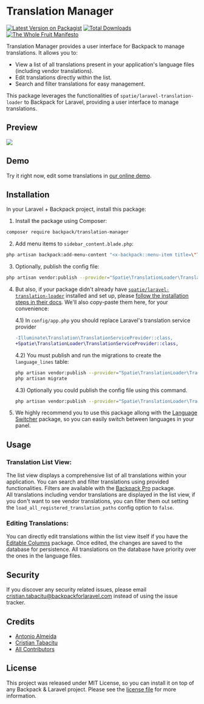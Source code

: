 # Translation Manager

[![Latest Version on Packagist][ico-version]][link-packagist]
[![Total Downloads][ico-downloads]][link-downloads]
[![The Whole Fruit Manifesto](https://img.shields.io/badge/writing%20standard-the%20whole%20fruit-brightgreen)](https://github.com/the-whole-fruit/manifesto)

Translation Manager provides a user interface for Backpack to manage translations. It allows you to:

- View a list of all translations present in your application's language files (including vendor translations).
- Edit translations directly within the list.
- Search and filter translations for easy management.

This package leverages the functionalities of `spatie/laravel-translation-loader` to Backpack for Laravel, providing a user interface to manage translations.

## Preview

![](https://user-images.githubusercontent.com/1032474/205863022-827f3248-a9f3-4d05-896f-5fa7a40227be.gif)


## Demo

Try it right now, edit some translations in [our online demo](https://demo.backpackforlaravel.com/admin/translation-manager).  

## Installation

In your Laravel + Backpack project, install this package:

1) Install the package using Composer:

```bash
composer require backpack/translation-manager
```

2) Add menu items to `sidebar_content.blade.php`:

```bash
php artisan backpack:add-menu-content "<x-backpack::menu-item title=\"Translation Managers\" icon=\"la la-stream\" :link=\"backpack_url('translation-manager')\" />"
```

3) Optionally, publish the config file:

```bash
php artisan vendor:publish --provider="Spatie\TranslationLoader\TranslationServiceProvider" --tag="config"
```

4) But also, if your package didn't already have [`spatie/laravel-translation-loader`](https://github.com/spatie/laravel-translation-loader) installed and set up, please [follow the installation steps in their docs](https://github.com/spatie/laravel-translation-loader#installation). We'll also copy-paste them here, for your convenience:


    4.1) In `config/app.php` you should replace Laravel's translation service provider

    ```diff
    -Illuminate\Translation\TranslationServiceProvider::class,
    +Spatie\TranslationLoader\TranslationServiceProvider::class,
    ```

    4.2) You must publish and run the migrations to create the `language_lines` table:

    ```bash
    php artisan vendor:publish --provider="Spatie\TranslationLoader\TranslationServiceProvider" --tag="migrations"
    php artisan migrate
    ```

    4.3) Optionally you could publish the config file using this command.

    ```bash
    php artisan vendor:publish --provider="Spatie\TranslationLoader\TranslationServiceProvider" --tag="config"
    ```

5) We highly recommend you to use this package allong with the [Language Switcher](https://github.com/Laravel-Backpack/language-switcher) package, so you can easily switch between languages in your panel.


## Usage

### Translation List View:

The list view displays a comprehensive list of all translations within your application.
You can search and filter translations using provided functionalities. Filters are available with the [Backpack Pro](https://backpackforlaravel.com/products/pro-for-unlimited-projects) package.  
All translations including vendor translations are displayed in the list view, if you don't want to see vendor translations, you can filter them out setting the `load_all_registered_translation_paths` config option to `false`.

### Editing Translations:

You can directly edit translations within the list view itself if you have the [Editable Columns](https://backpackforlaravel.com/products/editable-columns) package.
Once edited, the changes are saved to the database for persistence. All translations on the database have priority over the ones in the language files.

## Security

If you discover any security related issues, please email cristian.tabacitu@backpackforlaravel.com instead of using the issue tracker.

## Credits

- [Antonio Almeida](https://github.com/promatik)
- [Cristian Tabacitu](https://github.com/tabacitu)
- [All Contributors][link-contributors]

## License

This project was released under MIT License, so you can install it on top of any Backpack & Laravel project. Please see the [license file](license.md) for more information.

[ico-version]: https://img.shields.io/packagist/v/backpack/translation-manager.svg?style=flat-square
[ico-downloads]: https://img.shields.io/packagist/dt/backpack/translation-manager.svg?style=flat-square

[link-packagist]: https://packagist.org/packages/backpack/translation-manager
[link-downloads]: https://packagist.org/packages/backpack/translation-manager
[link-contributors]: ../../contributors
